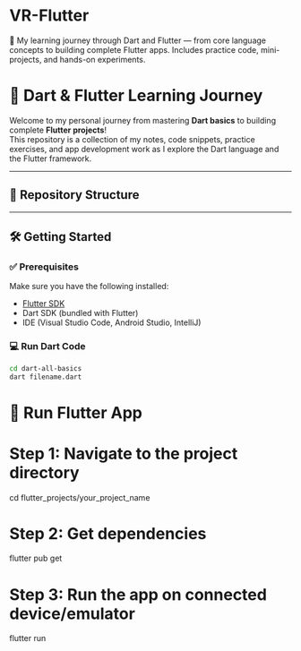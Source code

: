 # VR-Flutter
🚀 My learning journey through Dart and Flutter — from core language concepts to building complete Flutter apps. Includes practice code, mini-projects, and hands-on experiments.


# 🚀 Dart & Flutter Learning Journey

Welcome to my personal journey from mastering **Dart basics** to building complete **Flutter projects**!  
This repository is a collection of my notes, code snippets, practice exercises, and app development work as I explore the Dart language and the Flutter framework.

---

## 📁 Repository Structure


---

## 🛠️ Getting Started

### ✅ Prerequisites

Make sure you have the following installed:

- [Flutter SDK](https://flutter.dev/docs/get-started/install)
- Dart SDK (bundled with Flutter)
- IDE (Visual Studio Code, Android Studio, IntelliJ)

### 💻 Run Dart Code

```bash
cd dart-all-basics
dart filename.dart
```

# 🔹 Run Flutter App

# Step 1: Navigate to the project directory
cd flutter_projects/your_project_name

# Step 2: Get dependencies
flutter pub get

# Step 3: Run the app on connected device/emulator
flutter run





